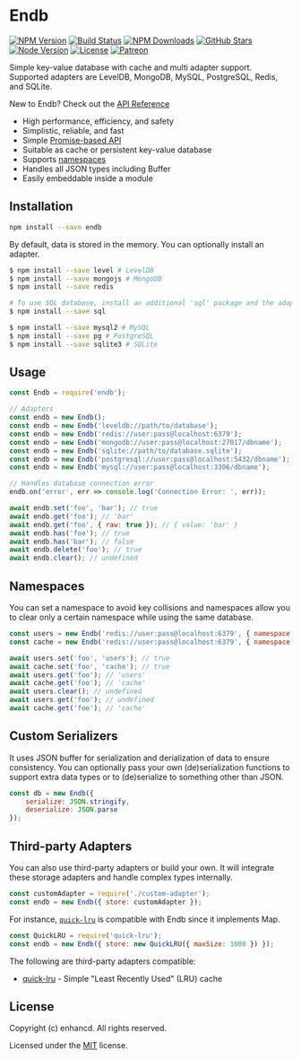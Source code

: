 # Endb

[![NPM Version](https://badgen.net/npm/v/endb)](https://www.npmjs.com/package/endb)
[![Build Status](https://travis-ci.org/enhancd/endb.svg?branch=master)](https://travis-ci.org/enhancd/endb)
[![NPM Downloads](https://badgen.net/npm/dt/endb)](https://www.npmjs.com/package/endb)
[![GitHub Stars](https://badgen.net/github/stars/enhancd/endb)](https://github.com/enhancd/endb)
[![Node Version](https://badgen.net/npm/node/endb)](https://www.npmjs.com/package/endb)
[![License](https://badgen.net/github/license/enhancd/endb)](https://github.com/enhancd/endb/blob/master/LICENSE)
[![Patreon](https://img.shields.io/badge/donate-patreon-F96854.svg)](https://www.patreon.com/endb)

Simple key-value database with cache and multi adapter support.
Supported adapters are LevelDB, MongoDB, MySQL, PostgreSQL, Redis, and SQLite.

New to Endb? Check out the [API Reference](https://endb.js.org)

* High performance, efficiency, and safety
* Simplistic, reliable, and fast
* Simple [Promise-based API](#Usage)
* Suitable as cache or persistent key-value database
* Supports [namespaces](#Namespaces)
* Handles all JSON types including Buffer
* Easily embeddable inside a module

## Installation
```bash
npm install --save endb
```
By default, data is stored in the memory. You can optionally install an adapter.
```bash
$ npm install --save level # LevelDB
$ npm install --save mongojs # MongoDB
$ npm install --save redis

# To use SQL database, install an additional 'sql' package and the adapter
$ npm install --save sql

$ npm install --save mysql2 # MySQL
$ npm install --save pg # PostgreSQL
$ npm install --save sqlite3 # SQLite
```

## Usage
```js
const Endb = require('endb');

// Adapters
const endb = new Endb();
const endb = new Endb('leveldb://path/to/database');
const endb = new Endb('redis://user:pass@localhost:6379');
const endb = new Endb('mongodb://user:pass@localhost:27017/dbname');
const endb = new Endb('sqlite://path/to/database.sqlite');
const endb = new Endb('postgresql://user:pass@localhost:5432/dbname');
const endb = new Endb('mysql://user:pass@localhost:3306/dbname');

// Handles database connection error
endb.on('error', err => console.log('Connection Error: ', err));

await endb.set('foo', 'bar'); // true
await endb.get('foo'); // 'bar'
await endb.get('foo', { raw: true }); // { value: 'bar' }
await endb.has('foo'); // true
await endb.has('bar'); // false
await endb.delete('foo'); // true
await endb.clear(); // undefined
```

## Namespaces
You can set a namespace to avoid key collisions and namespaces allow you to clear only a certain namespace while using the same database.
```js
const users = new Endb('redis://user:pass@localhost:6379', { namespace: 'users' });
const cache = new Endb('redis://user:pass@localhost:6379', { namespace: 'cache' });

await users.set('foo', 'users'); // true
await cache.set('foo', 'cache'); // true
await users.get('foo'); // 'users'
await cache.get('foo'); // 'cache'
await users.clear(); // undefined
await users.get('foo'); // undefined
await cache.get('foo'); // 'cache'
```

## Custom Serializers
It uses JSON buffer for serialization and derialization of data to ensure consistency.
You can optionally pass your own (de)serialization functions to support extra data types or to (de)serialize to something other than JSON.
```js
const db = new Endb({
    serialize: JSON.stringify,
    deserialize: JSON.parse
});
```

## Third-party Adapters
You can also use third-party adapters or build your own.
It will integrate these storage adapters and handle complex types internally.
```js
const customAdapter = require('./custom-adapter');
const endb = new Endb({ store: customAdapter });
```
For instance, [`quick-lru`](https://github.com/sindresorhus/quick-lru) is compatible with Endb since it implements Map.
```js
const QuickLRU = require('quick-lru');
const endb = new Endb({ store: new QuickLRU({ maxSize: 1000 }) });
```
The following are third-party adapters compatible:
* [quick-lru](https://github.com/sindresorhus/quick-lru) - Simple "Least Recently Used" (LRU) cache

## License
Copyright (c) enhancd. All rights reserved.

Licensed under the [MIT](https://github.com/enhancd/endb/blob/master/LICENSE) license.